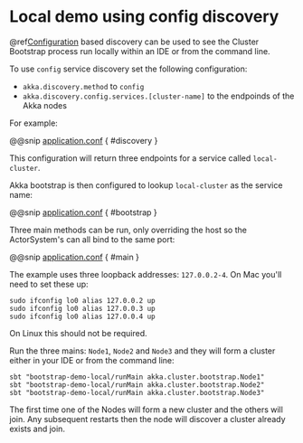 # Local demo using config discovery

@ref[Configuration](../../discovery/index.md#discovery-method-configuration) based discovery can be used to see the 
Cluster Bootstrap process run locally within an IDE or from the command line.

To use `config` service discovery set the following configuration:

* `akka.discovery.method` to `config`
* `akka.discovery.config.services.[cluster-name]` to the endpoinds of the Akka nodes

For example:

@@snip [application.conf]($management$/bootstrap-demo/local/src/main/resources/application.conf) { #discovery }

This configuration will return three endpoints for a service called `local-cluster`.

Akka bootstrap is then configured to lookup `local-cluster` as the service name:

@@snip [application.conf]($management$/bootstrap-demo/local/src/main/resources/application.conf) { #bootstrap }

Three main methods can be run, only overriding the host so the ActorSystem's can all bind to the same port:

@@snip [application.conf]($management$/bootstrap-demo/local/src/main/scala/akka/cluster/bootstrap/Main.scala) { #main }

The example uses three loopback addresses: `127.0.0.2-4`. On Mac you'll need to set these up:

```
sudo ifconfig lo0 alias 127.0.0.2 up
sudo ifconfig lo0 alias 127.0.0.3 up
sudo ifconfig lo0 alias 127.0.0.4 up
```

On Linux this should not be required.

Run the three mains: `Node1`, `Node2` and `Node3` and they will form a cluster either in your IDE or from the command line:

```
sbt "bootstrap-demo-local/runMain akka.cluster.bootstrap.Node1"
sbt "bootstrap-demo-local/runMain akka.cluster.bootstrap.Node2"
sbt "bootstrap-demo-local/runMain akka.cluster.bootstrap.Node3"
```

The first time one of the Nodes will form a new cluster and the others will join. Any subsequent restarts
then the node will discover a cluster already exists and join.



